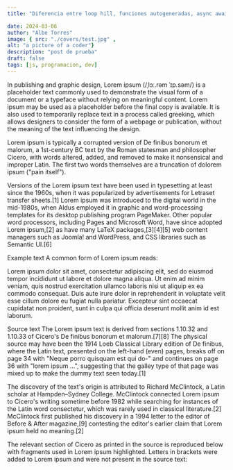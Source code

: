 ```yaml
---
title: "Diferencia entre loop hill, funciones autogeneradas, async await y otros conceptos chinos de javascript."

date: 2024-03-06 
author: "Albe Torres"
image: { src: "./covers/test.jpg" ,
alt: "a picture of a coder"}
description: "post de prueba"
draft: false
tags: [js, programacion, dev]
---
```




In publishing and graphic design, Lorem ipsum (/ˌlɔː.rəm ˈɪp.səm/) is a placeholder text commonly used to demonstrate the visual form of a document or a typeface without relying on meaningful content. Lorem ipsum may be used as a placeholder before the final copy is available. It is also used to temporarily replace text in a process called greeking, which allows designers to consider the form of a webpage or publication, without the meaning of the text influencing the design.

Lorem ipsum is typically a corrupted version of De finibus bonorum et malorum, a 1st-century BC text by the Roman statesman and philosopher Cicero, with words altered, added, and removed to make it nonsensical and improper Latin. The first two words themselves are a truncation of dolorem ipsum ("pain itself").

Versions of the Lorem ipsum text have been used in typesetting at least since the 1960s, when it was popularized by advertisements for Letraset transfer sheets.[1] Lorem ipsum was introduced to the digital world in the mid-1980s, when Aldus employed it in graphic and word-processing templates for its desktop publishing program PageMaker. Other popular word processors, including Pages and Microsoft Word, have since adopted Lorem ipsum,[2] as have many LaTeX packages,[3][4][5] web content managers such as Joomla! and WordPress, and CSS libraries such as Semantic UI.[6]

Example text
A common form of Lorem ipsum reads:

Lorem ipsum dolor sit amet, consectetur adipiscing elit, sed do eiusmod tempor incididunt ut labore et dolore magna aliqua. Ut enim ad minim veniam, quis nostrud exercitation ullamco laboris nisi ut aliquip ex ea commodo consequat. Duis aute irure dolor in reprehenderit in voluptate velit esse cillum dolore eu fugiat nulla pariatur. Excepteur sint occaecat cupidatat non proident, sunt in culpa qui officia deserunt mollit anim id est laborum.

Source text
The Lorem ipsum text is derived from sections 1.10.32 and 1.10.33 of Cicero's De finibus bonorum et malorum.[7][8] The physical source may have been the 1914 Loeb Classical Library edition of De finibus, where the Latin text, presented on the left-hand (even) pages, breaks off on page 34 with "Neque porro quisquam est qui do-" and continues on page 36 with "lorem ipsum ...", suggesting that the galley type of that page was mixed up to make the dummy text seen today.[1]

The discovery of the text's origin is attributed to Richard McClintock, a Latin scholar at Hampden–Sydney College. McClintock connected Lorem ipsum to Cicero's writing sometime before 1982 while searching for instances of the Latin word consectetur, which was rarely used in classical literature.[2] McClintock first published his discovery in a 1994 letter to the editor of Before & After magazine,[9] contesting the editor's earlier claim that Lorem ipsum held no meaning.[2]

The relevant section of Cicero as printed in the source is reproduced below with fragments used in Lorem ipsum highlighted. Letters in brackets were added to Lorem ipsum and were not present in the source text:
